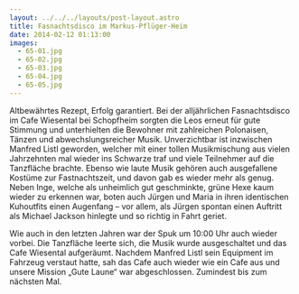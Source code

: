 ```yaml
---
layout: ../../../layouts/post-layout.astro
title: Fasnachtsdisco im Markus-Pflüger-Heim
date: 2014-02-12 01:13:00
images:
  - 65-01.jpg
  - 65-02.jpg
  - 65-03.jpg
  - 65-04.jpg
  - 65-05.jpg
---
```


Altbewährtes Rezept, Erfolg garantiert. Bei der alljährlichen Fasnachtsdisco im Cafe Wiesental bei Schopfheim sorgten die Leos erneut für gute Stimmung und unterhielten die Bewohner mit zahlreichen Polonaisen, Tänzen und abwechslungsreicher Musik. Unverzichtbar ist inzwischen Manfred Listl geworden, welcher mit einer tollen Musikmischung aus vielen Jahrzehnten mal wieder ins Schwarze traf und viele Teilnehmer auf die Tanzfläche brachte.
Ebenso wie laute Musik gehören auch ausgefallene Kostüme zur Fastnachtszeit, und davon gab es wieder mehr als genug. Neben Inge, welche als unheimlich gut geschminkte, grüne Hexe kaum wieder zu erkennen war, boten auch Jürgen und Maria in ihren identischen Kuhoutfits einen Augenfang – vor allem, als Jürgen spontan einen Auftritt als Michael Jackson hinlegte und so richtig in Fahrt geriet.

Wie auch in den letzten Jahren war der Spuk um 10:00 Uhr auch wieder vorbei. Die Tanzfläche leerte sich, die Musik wurde ausgeschaltet und das Cafe Wiesental aufgeräumt. Nachdem Manfred Listl sein Equipment im Fahrzeug verstaut hatte, sah das Cafe auch wieder wie ein Cafe aus und unsere Mission „Gute Laune“ war abgeschlossen. Zumindest bis zum nächsten Mal.
